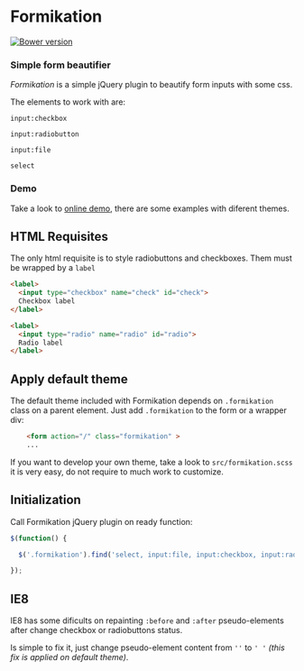 # Formikation

[![Bower version](https://badge.fury.io/bo/formikation.svg)](http://badge.fury.io/bo/formikation)

### Simple form beautifier

*Formikation* is a simple jQuery plugin to beautify form inputs with some css.

The elements to work with are:

`input:checkbox`

`input:radiobutton`

`input:file`

`select`

### Demo

Take a look to [online demo](http://vortizhe.github.io/formikation/examples.html), there are some examples with diferent themes.

## HTML Requisites

The only html requisite is to style radiobuttons and checkboxes. Them must be wrapped by a `label`

```html
<label>
  <input type="checkbox" name="check" id="check">
  Checkbox label
</label>

<label>
  <input type="radio" name="radio" id="radio">
  Radio label
</label>
```

## Apply default theme

The default theme included with Formikation depends on `.formikation` class on a parent element. Just add `.formikation` to the form or a wrapper div:

```html
    <form action="/" class="formikation" >
    ...
```

If you want to develop your own theme, take a look to `src/formikation.scss` it is very easy, do not require to much work to customize.


## Initialization

Call Formikation jQuery plugin on ready function:

```js
$(function() {

  $('.formikation').find('select, input:file, input:checkbox, input:radio').formikation();

});
```

## IE8

IE8 has some dificults on repainting `:before` and `:after` pseudo-elements after change checkbox or radiobuttons status.

Is simple to fix it, just change pseudo-element content from `''` to `' '` _(this fix is applied on default theme)_.
